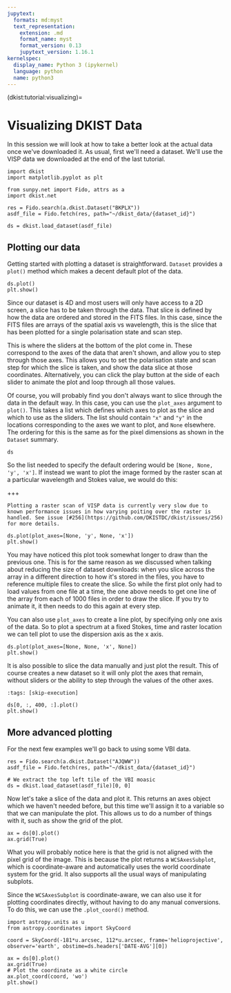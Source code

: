 ```yaml
---
jupytext:
  formats: md:myst
  text_representation:
    extension: .md
    format_name: myst
    format_version: 0.13
    jupytext_version: 1.16.1
kernelspec:
  display_name: Python 3 (ipykernel)
  language: python
  name: python3
---
```


(dkist:tutorial:visualizing)=
# Visualizing DKIST Data

In this session we will look at how to take a better look at the actual data once we've downloaded it.
As usual, first we'll need a dataset.
We'll use the VISP data we downloaded at the end of the last tutorial.

```{code-cell} ipython3
import dkist
import matplotlib.pyplot as plt

from sunpy.net import Fido, attrs as a
import dkist.net
```

```{code-cell} ipython3
res = Fido.search(a.dkist.Dataset("BKPLX"))
asdf_file = Fido.fetch(res, path="~/dkist_data/{dataset_id}")

ds = dkist.load_dataset(asdf_file)
```

## Plotting our data

Getting started with plotting a dataset is straightforward.
`Dataset` provides a `plot()` method which makes a decent default plot of the data.

```{code-cell} ipython3
ds.plot()
plt.show()
```

Since our dataset is 4D and most users will only have access to a 2D screen, a slice has to be taken through the data.
That slice is defined by how the data are ordered and stored in the FITS files.
In this case, since the FITS files are arrays of the spatial axis vs wavelength, this is the slice that has been plotted for a single polarisation state and scan step.

This is where the sliders at the bottom of the plot come in.
These correspond to the axes of the data that aren't shown, and allow you to step through those axes.
This allows you to set the polarisation state and scan step for which the slice is taken, and show the data slice at those coordinates.
Alternatively, you can click the play button at the side of each slider to animate the plot and loop through all those values.

Of course, you will probably find you don't always want to slice through the data in the default way.
In this case, you can use the `plot_axes` argument to `plot()`.
This takes a list which defines which axes to plot as the slice and which to use as the sliders.
The list should contain `"x"` and `"y"` in the locations corresponding to the axes we want to plot, and `None` elsewhere.
The ordering for this is the same as for the pixel dimensions as shown in the `Dataset` summary.

```{code-cell} ipython3
ds
```

So the list needed to specify the default ordering would be `[None, None, 'y', 'x']`.
If instead we want to plot the image formed by the raster scan at a particular wavelength and Stokes value, we would do this:

+++

```{warning}
Plotting a raster scan of VISP data is currently very slow due to known performance issues in how varying poiting over the raster is handled. See issue [#256](https://github.com/DKISTDC/dkist/issues/256) for more details.
```

```{code-cell} ipython3
ds.plot(plot_axes=[None, 'y', None, 'x'])
plt.show()
```

You may have noticed this plot took somewhat longer to draw than the previous one.
This is for the same reason as we discussed when talking about reducing the size of dataset downloads: when you slice across the array in a different direction to how it's stored in the files, you have to reference multiple files to create the slice.
So while the first plot only had to load values from one file at a time, the one above needs to get one line of the array from each of 1000 files in order to draw the slice.
If you try to animate it, it then needs to do this again at every step.

You can also use `plot_axes` to create a line plot, by specifying only one axis of the data.
So to plot a spectrum at a fixed Stokes, time and raster location we can tell plot to use the dispersion axis as the x axis.

```{code-cell} ipython3
ds.plot(plot_axes=[None, None, 'x', None])
plt.show()
```

It is also possible to slice the data manually and just plot the result.
This of course creates a new dataset so it will only plot the axes that remain, without sliders or the ability to step through the values of the other axes.

```{code-cell} ipython3
:tags: [skip-execution]

ds[0, :, 400, :].plot()
plt.show()
```

## More advanced plotting

For the next few examples we'll go back to using some VBI data.

```{code-cell} ipython3
res = Fido.search(a.dkist.Dataset("AJQWW"))
asdf_file = Fido.fetch(res, path="~/dkist_data/{dataset_id}")

# We extract the top left tile of the VBI moasic
ds = dkist.load_dataset(asdf_file)[0, 0]
```

Now let's take a slice of the data and plot it.
This returns an axes object which we haven't needed before, but this time we'll assign it to a variable so that we can manipulate the plot.
This allows us to do a number of things with it, such as show the grid of the plot.

```{code-cell} ipython3
ax = ds[0].plot()
ax.grid(True)
```

What you will probably notice here is that the grid is not aligned with the pixel grid of the image.
This is because the plot returns a `WCSAxesSubplot`, which is coordinate-aware and automatically uses the world coordinate system for the grid.
It also supports all the usual ways of manipulating subplots.

Since the `WCSAxesSubplot` is coordinate-aware, we can also use it for plotting coordinates directly, without having to do any manual conversions.
To do this, we can use the `.plot_coord()` method.

```{code-cell} ipython3
import astropy.units as u
from astropy.coordinates import SkyCoord

coord = SkyCoord(-181*u.arcsec, 112*u.arcsec, frame='helioprojective', observer='earth', obstime=ds.headers['DATE-AVG'][0])

ax = ds[0].plot()
ax.grid(True)
# Plot the coordinate as a white circle
ax.plot_coord(coord, 'wo')
plt.show()
```
